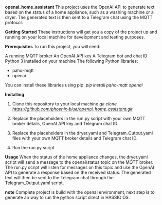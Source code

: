 <b>openai_home_assistant</b>
This project uses the OpenAI API to generate text based on the status of a home appliance, such as a washing machine or a dryer. The generated text is then sent to a Telegram chat using the MQTT protocol.

<b>Getting Started</b>
These instructions will get you a copy of the project up and running on your local machine for development and testing purposes.

<b>Prerequisites</b>
To run this project, you will need:

A running MQTT broker
An OpenAI API key
A Telegram bot and chat ID
Python 3 installed on your machine
The following Python libraries:
- paho-mqtt
- openai

You can install these libraries using pip:
<i>pip install paho-mqtt openai</i>

<b>Installing</b>
1. Clone this repository to your local machine
<i>git clone https://github.com/phoenix-blue/openai_home_assistant.git</i>

2. Replace the placeholders in the run.py script with your own MQTT broker details, OpenAI API key and Telegram chat ID.

3. Replace the placeholders in the dryer.yaml and Telegram_Output.yaml files with your own MQTT broker details and Telegram chat ID.

4. Run the run.py script

<b>Usage</B>
When the status of the home appliance changes, the dryer.yaml script will send a message to the openai/status topic on the MQTT broker. The run.py script will listen for messages on this topic and use the OpenAI API to generate a response based on the received status. The generated text will then be sent to the Telegram chat through the Telegram_Output.yaml script.

<b>note</b>
Complete project is build with the openai environment, next step is to generate an way to run the python script direct in HASSIO OS.


